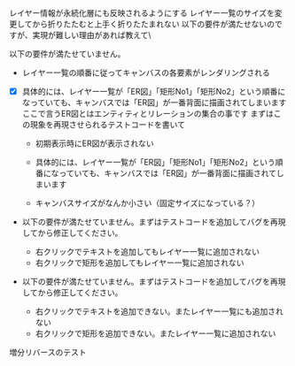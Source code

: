 
レイヤー情報が永続化層にも反映されるようにする
レイヤー一覧のサイズを変更してから折りたたむと上手く折りたたまれない
以下の要件が満たせないのですが、実現が難しい理由があれば教えて\ 

以下の要件が満たせていません。
* レイヤー一覧の順番に従ってキャンバスの各要素がレンダリングされる
* [x] 具体的には、レイヤー一覧が「ER図」「矩形No1」「矩形No2」という順番になっていても、キャンバスでは「ER図」が一番背面に描画されてしまいます
ここで言うER図とはエンティティとリレーションの集合の事です
まずはこの現象を再現させられるテストコードを書いて


    * 初期表示時にER図が表示されない

    * 具体的には、レイヤー一覧が「ER図」「矩形No1」「矩形No2」という順番になっていても、キャンバスでは「ER図」が一番背面に描画されてしまいます
    * キャンバスサイズがなんか小さい（固定サイズになっている？）

* 以下の要件が満たせていません。まずはテストコードを追加してバグを再現してから修正してください。
    * 右クリックでテキストを追加してもレイヤー一覧に追加されない
    * 右クリックで矩形を追加してもレイヤー一覧に追加されない


* 以下の要件が満たせていません。まずはテストコードを追加してバグを再現してから修正してください。
    * 右クリックでテキストを追加できない。またレイヤー一覧にも追加されない
    * 右クリックで矩形を追加できない。またレイヤー一覧に追加されない

増分リバースのテスト